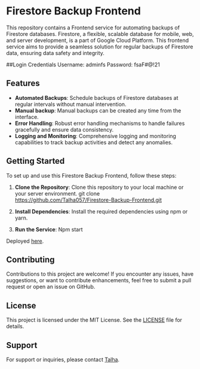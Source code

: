 # Firestore Backup Frontend

This repository contains a Frontend service for automating backups of Firestore databases. Firestore, a flexible, scalable database for mobile, web, and server development, is a part of Google Cloud Platform. This frontend service aims to provide a seamless solution for regular backups of Firestore data, ensuring data safety and integrity.

##Login Credentials
Username: adminfs
Password: fsaF#@!21

## Features

- **Automated Backups**: Schedule backups of Firestore databases at regular intervals without manual intervention.
- **Manual backup**: Manual backups can be created any time from the interface.
- **Error Handling**: Robust error handling mechanisms to handle failures gracefully and ensure data consistency.
- **Logging and Monitoring**: Comprehensive logging and monitoring capabilities to track backup activities and detect any anomalies.

## Getting Started

To set up and use this Firestore Backup Frontend, follow these steps:

1. **Clone the Repository**: Clone this repository to your local machine or your server environment.
   git clone https://github.com/Talha057/Firestore-Backup-Frontend.git

2. **Install Dependencies**: Install the required dependencies using npm or yarn.

3. **Run the Service**: Npm start

Deployed [here](https://firestore-backup.vercel.app).

## Contributing

Contributions to this project are welcome! If you encounter any issues, have suggestions, or want to contribute enhancements, feel free to submit a pull request or open an issue on GitHub.

## License

This project is licensed under the MIT License. See the [LICENSE](LICENSE) file for details.

## Support

For support or inquiries, please contact [Talha](https://github.com/Talha057).




